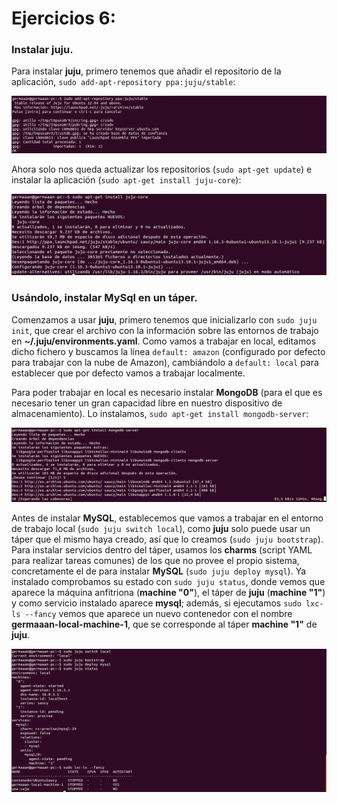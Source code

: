 # Ejercicios 6:
### Instalar juju.

Para instalar **juju**, primero tenemos que añadir el repositorio de la aplicación, `sudo add-apt-repository ppa:juju/stable`:

![eje06_img01](imagenes/eje06_img01.png)

Ahora solo nos queda actualizar los repositorios (`sudo apt-get update`) e instalar la aplicación (`sudo apt-get install juju-core`):

![eje06_img02](imagenes/eje06_img02.png)

### Usándolo, instalar MySql en un táper.

Comenzamos a usar **juju**, primero tenemos que inicializarlo con `sudo juju init`, que crear el archivo con la información sobre las entornos de trabajo en **~/.juju/environments.yaml**. Como vamos a trabajar en local, editamos dicho fichero y buscamos la línea `default: amazon` (configurado por defecto para trabajar con la nube de Amazon), cambiándolo a `default: local` para establecer que por defecto vamos a trabajar localmente.

Para poder trabajar en local es necesario instalar **MongoDB** (para el que es necesario tener un gran capacidad libre en nuestro dispositivo de almacenamiento). Lo instalamos, `sudo apt-get install mongodb-server`:

![eje06_img03](imagenes/eje06_img03.png)

Antes de instalar **MySQL**, establecemos que vamos a trabajar en el entorno de trabajo local (`sudo juju switch local`), como **juju** solo puede usar un táper que el mismo haya creado, así que lo creamos (`sudo juju bootstrap`). Para instalar servicios dentro del táper, usamos los **charms** (script YAML para realizar tareas comunes) de los que no provee el propio sistema, concretamente el de para instalar **MySQL** (`sudo juju deploy mysql`). Ya instalado comprobamos su estado con `sudo juju status`, donde vemos que aparece la máquina anfitriona (**machine "0"**), el táper de **juju** (**machine "1"**) y como servicio instalado aparece **mysql**; además, si ejecutamos `sudo lxc-ls --fancy` vemos que aparece un nuevo contenedor con el nombre **germaaan-local-machine-1**, que se corresponde al táper **machine "1"** de **juju**.

![eje06_img04](imagenes/eje06_img04.png)
